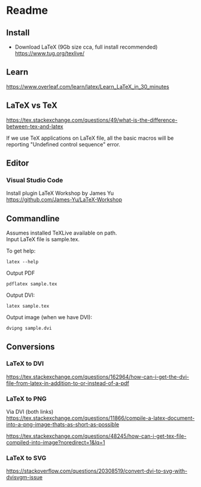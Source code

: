 # Readme
## Install
* Download LaTeX (9Gb size cca, full install recommended)  
https://www.tug.org/texlive/

## Learn
https://www.overleaf.com/learn/latex/Learn_LaTeX_in_30_minutes

## LaTeX vs TeX
https://tex.stackexchange.com/questions/49/what-is-the-difference-between-tex-and-latex

If we use TeX applications on LaTeX file, all the basic macros will be reporting "Undefined control sequence" error.

## Editor
### Visual Studio Code
Install plugin LaTeX Workshop by James Yu  
https://github.com/James-Yu/LaTeX-Workshop

## Commandline
Assumes installed TeXLive available on path.  
Input LaTeX file is sample.tex.  

To get help:
```
latex --help
```
Output PDF
```
pdflatex sample.tex
```
Output DVI:
```
latex sample.tex
```
Output image (when we have DVI):
```
dvipng sample.dvi
```
## Conversions
### LaTeX to DVI  
https://tex.stackexchange.com/questions/162964/how-can-i-get-the-dvi-file-from-latex-in-addition-to-or-instead-of-a-pdf  

### LaTeX to PNG 
Via DVI (both links)   
https://tex.stackexchange.com/questions/11866/compile-a-latex-document-into-a-png-image-thats-as-short-as-possible

https://tex.stackexchange.com/questions/48245/how-can-i-get-tex-file-compiled-into-image?noredirect=1&lq=1

### LaTeX to SVG
https://stackoverflow.com/questions/20308519/convert-dvi-to-svg-with-dvisvgm-issue

